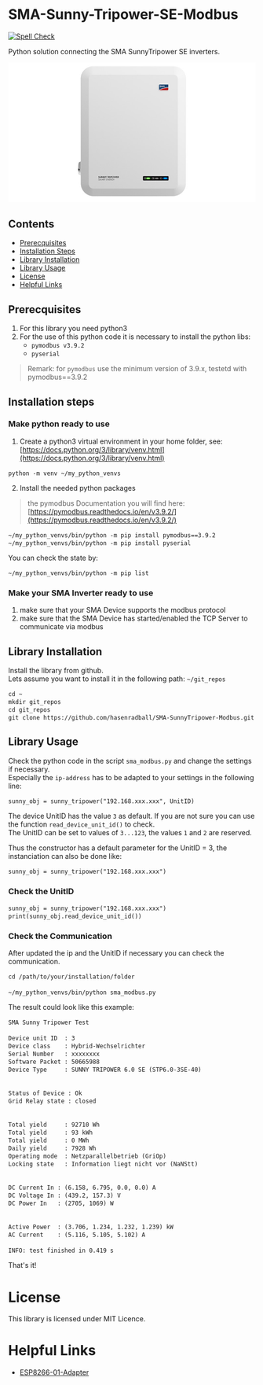 # SMA-Sunny-Tripower-SE-Modbus
[![Spell Check](https://github.com/hasenradball/SMA-SunnyTripower-Modbus/actions/workflows/spell_checker.yml/badge.svg)](https://github.com/hasenradball/SMA-SunnyTripower-Modbus/actions/workflows/spell_checker.yml)

Python solution connecting the SMA SunnyTripower SE inverters.

![SMA-SunnyBoy](./docs/SMA/SMA-Sunny_Tripower_SE.jpg)

## Contents
* [Prerecquisites](#prerecquisites)
* [Installation Steps](#installation-steps)
* [Library Installation](#library-installation)
* [Library Usage](#library-usage)
* [License](#license)
* [Helpful Links](#helpful-links)

## Prerecquisites
1. For this library you need python3
2. For the use of this python code it is necessary to install the python libs:
    - `pymodbus v3.9.2`
    - `pyserial`
> Remark: for `pymodbus` use the minimum version of 3.9.x, testetd with pymodbus==3.9.2

## Installation steps
### Make python ready to use
1) Create a python3 virtual environment in your home folder, see:<br>
[https://docs.python.org/3/library/venv.html](https://docs.python.org/3/library/venv.html)

```
python -m venv ~/my_python_venvs
```
2. Install the needed python packages

> the pymodbus Documentation you will find here:<br>
[https://pymodbus.readthedocs.io/en/v3.9.2/](https://pymodbus.readthedocs.io/en/v3.9.2/)

```
~/my_python_venvs/bin/python -m pip install pymodbus==3.9.2
~/my_python_venvs/bin/python -m pip install pyserial
```
You can check the state by:

```
~/my_python_venvs/bin/python -m pip list
```



 ### Make your SMA Inverter ready to use
1. make sure that your SMA Device supports the modbus protocol
2. make sure that the SMA Device has started/enabled the TCP Server to communicate via modbus

## Library Installation
Install the library from github.<br>
Lets assume you want to install it in the following path: `~/git_repos`

```
cd ~
mkdir git_repos
cd git_repos
git clone https://github.com/hasenradball/SMA-SunnyTripower-Modbus.git
```
## Library Usage

Check the python code in the script `sma_modbus.py` and change the settings if necessary.<br>
Especially the `ip-address` has to be adapted to your settings in the following line:

```
sunny_obj = sunny_tripower("192.168.xxx.xxx", UnitID)
```
The device UnitID has the value `3` as default. If you are not sure you can use the function `read_device_unit_id()` to check.<br>
The UnitID can be set to values of `3...123`, the values `1` and `2` are reserved.<br>

Thus the constructor has a default parameter for the UnitID = 3, the instanciation can also be done like:
```
sunny_obj = sunny_tripower("192.168.xxx.xxx")
```
### Check the UnitID
```
sunny_obj = sunny_tripower("192.168.xxx.xxx")
print(sunny_obj.read_device_unit_id())
```

### Check the Communication
After updated the ip and the UnitID if necessary you can check the communication.


```
cd /path/to/your/installation/folder

~/my_python_venvs/bin/python sma_modbus.py
```

The result could look like this example:

```
SMA Sunny Tripower Test

Device unit ID  : 3
Device class    : Hybrid-Wechselrichter
Serial Number   : xxxxxxxx
Software Packet : 50665988
Device Type     : SUNNY TRIPOWER 6.0 SE (STP6.0-3SE-40)


Status of Device : Ok
Grid Relay state : closed


Total yield     : 92710 Wh
Total yield     : 93 kWh
Total yield     : 0 MWh
Daily yield     : 7928 Wh
Operating mode  : Netzparallelbetrieb (GriOp)
Locking state   : Information liegt nicht vor (NaNStt)


DC Current In : (6.158, 6.795, 0.0, 0.0) A
DC Voltage In : (439.2, 157.3) V
DC Power In   : (2705, 1069) W


Active Power  : (3.706, 1.234, 1.232, 1.239) kW
AC Current    : (5.116, 5.105, 5.102) A

INFO: test finished in 0.419 s

```
That's it!


# License
This library is licensed under MIT Licence.

# Helpful Links
* [ESP8266-01-Adapter](https://esp8266-01-adapter.de)
